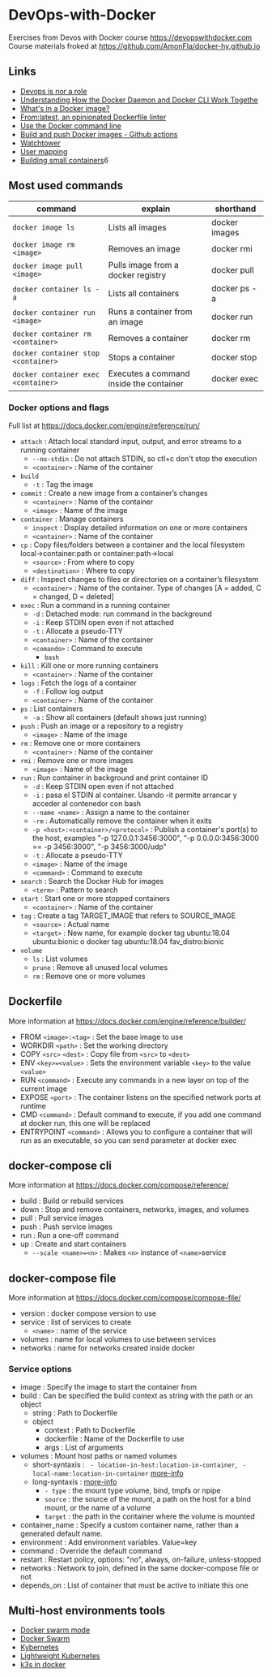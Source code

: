 ﻿# DevOps-with-Docker
Exercises from Devos with Docker course https://devopswithdocker.com
Course materials froked at https://github.com/AmonFla/docker-hy.github.io

## Links

* [Devops is nor a role](http://turnoff.us/geek/devops-explained/)
* [Understanding How the Docker Daemon and Docker CLI Work Togethe](https://nickjanetakis.com/blog/understanding-how-the-docker-daemon-and-docker-cli-work-together)
* [What's in a Docker image?](https://cameronlonsdale.com/2018/11/26/whats-in-a-docker-image/)
* [From:latest, an opinionated Dockerfile linter](https://www.fromlatest.io/#/)
* [Use the Docker command line](https://docs.docker.com/engine/reference/commandline/cli/) 
* [Build and push Docker images - Github actions](https://github.com/marketplace/actions/build-and-push-docker-images)
* [Watchtower](https://github.com/containrrr/watchtower)
* [User mapping](https://docs.docker.com/engine/security/userns-remap/)
* [Building small containers](https://youtu.be/wGz_cbtCiEA)6

## Most used commands
|command|explain|shorthand|
|--|--|--|
|`docker image ls`|Lists all images|docker images|
|`docker image rm <image>`|Removes an image|docker rmi|
|`docker image pull <image>`|Pulls image from a docker registry|docker pull|
|`docker container ls -a`|Lists all containers|docker ps -a|
|`docker container run <image>`|Runs a container from an image|docker run|
|`docker container rm <container>`|Removes a container|docker rm|
|`docker container stop <container>`|Stops a container|docker stop|
|`docker container exec <container>`|Executes a command inside the container|docker exec| 


### Docker options and flags
Full list at https://docs.docker.com/engine/reference/run/

- `attach`                                  : Attach local standard input, output, and error streams to a running container
    - `--no-stdin`                          : Do not attach STDIN, so ctl+c don't stop the execution
    - `<container>`                         : Name of the container
- `build`
    - `-t`                                  : Tag the image
- `commit`                                  : Create a new image from a container’s changes
    - `<container>`                         : Name of the container
	- `<image>`                             : Name of the image
- `container`                               : Manage containers
    - `inspect`                             : Display detailed information on one or more containers
    - `<container>`                         : Name of the container
- `cp`                                      : Copy files/folders between a container and the local filesystem local->container:path or container:path->local
    - `<source>`                            : From where to copy 
    - `<destination>`                       : Where to copy
- `diff`                                    : Inspect changes to files or directories on a container’s filesystem
    - `<container>`                         : Name of the container. Type of changes [A = added, C = changed, D = deleted]
- `exec`                                    : Run a command in a running container
    - `-d`                                  : Detached mode: run command in the background
    - `-i`                                  : Keep STDIN open even if not attached
    - `-t`                                  : Allocate a pseudo-TTY
    - `<container>`                         : Name of the container
    - `<comando>`                           : Command to execute
        - `bash`                            
- `kill`                                    : Kill one or more running containers
    - `<container>`                         : Name of the container
- `logs`                                    : Fetch the logs of a container
    - `-f`                                  : Follow log output
    - `<container>`                         : Name of the container
- `ps`                                      : List containers
    - `-a`                                  : Show all containers (default shows just running)
- `push`                                    : Push an image or a repository to a registry
    - `<image>`                             : Name of the image
- `rm`                                      : Remove one or more containers
    - `<container>`                         : Name of the container
- `rmi`                                     : Remove one or more images
    - `<image>`                             : Name of the image
- `run`                                     : Run container in background and print container ID
    - `-d`                                  : Keep STDIN open even if not attached
    - `-i`                                  : pasa el STDIN al container. Usando -it permite arrancar y acceder al contenedor con bash
    - `--name <name>`                       : Assign a name to the container
    - `-rm`                                 : Automatically remove the container when it exits
    - `-p <host>:<container>/<protocol>`    : Publish a container's port(s) to the host, examples "-p 127.0.0.1:3456:3000", "-p 0.0.0.0:3456:3000 == -p 3456:3000", "-p 3456:3000/udp"
    - `-t`                                  : Allocate a pseudo-TTY
	- `<image>`                             : Name of the image
    - `<command>`                           : Command to execute
- `search`                                  : Search the Docker Hub for images
    - `<term>`                              : Pattern to search
- `start`                                   : Start one or more stopped containers
    - `<container>`                         : Name of the container
- `tag`                                     : Create a tag TARGET_IMAGE that refers to SOURCE_IMAGE
    - `<source>`                            : Actual name
    - `<target>`                            : New name, for example docker tag ubuntu:18.04 ubuntu:bionic o docker tag ubuntu:18.04 fav_distro:bionic 
- `volume`  
    - `ls`                                  : List volumes
    - `prune`                               : Remove all unused local volumes      
    - `rm`                                  : Remove one or more volumes

## Dockerfile
More information at https://docs.docker.com/engine/reference/builder/

- FROM `<image>:<tag>`          : Set the base image to use 
- WORKDIR  `<path>`             : Set the working directory
- COPY `<src>` `<dest>`         : Copy file from `<src>` to `<dest>`
- ENV  `<key>=<value>`          : Sets the environment variable `<key>` to the value `<value>`
- RUN  `<command>`              : Execute any commands in a new layer on top of the current image
- EXPOSE `<port>`               : The container listens on the specified network ports at runtime
- CMD  `<command>`              : Default command to execute, if you add one command at docker run, this one will be replaced
- ENTRYPOINT `<command>`        : Allows you to configure a container that will run as an executable, so you can send parameter at docker exec

## docker-compose cli
More information at https://docs.docker.com/compose/reference/

- build                         : Build or rebuild services
- down                          : Stop and remove containers, networks, images, and volumes
- pull                          : Pull service images
- push                          : Push service images
- run                           : Run a one-off command
- up                            : Create and start containers
    - `--scale <name>=<n>`      : Makes `<n>` instance of `<name>`service

## docker-compose file
More information at https://docs.docker.com/compose/compose-file/

- version                       : docker compose version to use
- service                       : list of services to create
    - `<name>`                  : name of the service
- volumes                       : name for local volumes to use between services
- networks                      : name for networks created inside docker

### Service options

- image                         : Specify the image to start the container from
- build                         : Can be specified the build context as string with the path or an object
    - string                    : Path to Dockerfile
    - object
        - context               : Path to Dockerfile
        - dockerfile            : Name of the Dockerfile to use
        - args                  : List of arguments
- volumes                       : Mount host paths or named volumes
    - short-syntaxis            : ` - location-in-host:location-in-container`, ` - local-name:location-in-container` [more-info](https://docs.docker.com/compose/compose-file/compose-file-v3/#short-syntax-3)
    - long-syntaxis             : [more-info](https://docs.docker.com/compose/compose-file/compose-file-v3/#long-syntax-3)
        - `- type`              : the mount type volume, bind, tmpfs or npipe
        - `source`              : the source of the mount, a path on the host for a bind mount, or the name of a volume
        - `target`              : the path in the container where the volume is mounted
- container_name                : Specify a custom container name, rather than a generated default name.
- environment                   : Add environment variables. Value=key
- command                       : Override the default command
- restart                       : Restart policy, options: "no", always, on-failure, unless-stopped
- networks                      : Network to join, defined in the same docker-compose file or not
- depends_on                    : List of container that must be active to initiate this one

## Multi-host environments tools

- [Docker swarm mode](https://docs.docker.com/engine/swarm/)
- [Docker Swarm](https://www.mirantis.com/tag/swarm/)
- [Kybernetes](https://kubernetes.io/docs/concepts/overview/what-is-kubernetes/)
- [Lightweight Kubernetes](https://k3s.io/)
- [k3s in docker](https://github.com/k3d-io/k3d)
  